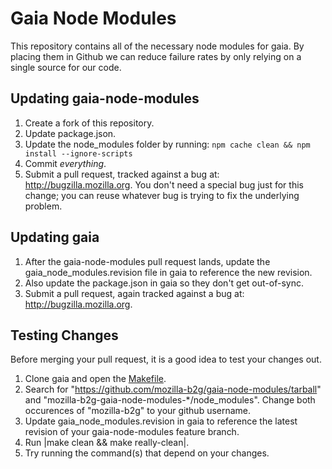 # Gaia Node Modules

This repository contains all of the necessary node modules for gaia. By placing them in Github we can reduce failure rates by only relying on a single source for our code.

## Updating gaia-node-modules

1. Create a fork of this repository.
2. Update package.json.
3. Update the node_modules folder by running: ```npm cache clean && npm install --ignore-scripts```
4. Commit *everything*.
5. Submit a pull request, tracked against a bug at: http://bugzilla.mozilla.org.  You don't need a special bug just for this change; you can reuse whatever bug is trying to fix the underlying problem.

## Updating gaia

1. After the gaia-node-modules pull request lands, update the gaia_node_modules.revision file in gaia to reference the new revision.
2. Also update the package.json in gaia so they don't get out-of-sync.
3. Submit a pull request, again tracked against a bug at: http://bugzilla.mozilla.org.

## Testing Changes

Before merging your pull request, it is a good idea to test your changes out.

1. Clone gaia and open the [Makefile](https://github.com/mozilla-b2g/gaia/blob/master/Makefile).
2. Search for "https://github.com/mozilla-b2g/gaia-node-modules/tarball" and "mozilla-b2g-gaia-node-modules-*/node_modules". Change both occurences of "mozilla-b2g" to your github username.
3. Update gaia_node_modules.revision in gaia to reference the latest revision of your gaia-node-modules feature branch.
4. Run |make clean && make really-clean|.
5. Try running the command(s) that depend on your changes.
